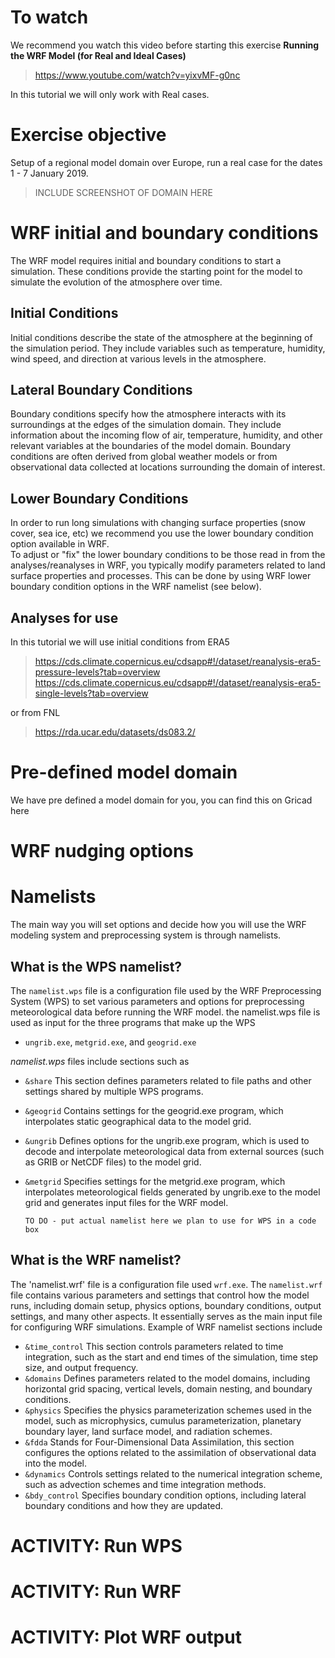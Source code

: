 # To watch
We recommend you watch this video before starting this exercise
**Running the WRF Model (for Real and Ideal Cases)**
> https://www.youtube.com/watch?v=yixvMF-g0nc

In this tutorial we will only work with Real cases.

# Exercise objective 
Setup of a regional model domain over Europe, run a real case for the dates 1 - 7 January 2019.

> INCLUDE SCREENSHOT OF DOMAIN HERE

# WRF initial and boundary conditions 
The WRF model requires initial and boundary conditions to start a simulation. These conditions provide the starting point for the model to simulate the evolution of the atmosphere over time. 

## Initial Conditions
Initial conditions describe the state of the atmosphere at the beginning of the simulation period. They include variables such as temperature, humidity, wind speed, and direction at various levels in the atmosphere. 

## Lateral Boundary Conditions
Boundary conditions specify how the atmosphere interacts with its surroundings at the edges of the simulation domain. They include information about the incoming flow of air, temperature, humidity, and other relevant variables at the boundaries of the model domain. Boundary conditions are often derived from global weather models or from observational data collected at locations surrounding the domain of interest.

## Lower Boundary Conditions
In order to run long simulations with changing surface properties (snow cover, sea ice, etc) we recommend you use the lower boundary condition option available in WRF.  
To adjust or "fix" the lower boundary conditions to be those read in from the analyses/reanalyses in WRF, you typically modify parameters related to land surface properties and processes. This can be done by using WRF lower boundary condition options in the WRF namelist (see below).

## Analyses for use 
In this tutorial we will use initial conditions from ERA5 
> https://cds.climate.copernicus.eu/cdsapp#!/dataset/reanalysis-era5-pressure-levels?tab=overview
> https://cds.climate.copernicus.eu/cdsapp#!/dataset/reanalysis-era5-single-levels?tab=overview

or from FNL
> https://rda.ucar.edu/datasets/ds083.2/


# Pre-defined model domain
We have pre defined a model domain for you, you can find this on Gricad here

# WRF nudging options 


# Namelists
The main way you will set options and decide how you will use the WRF modeling system and preprocessing system is through namelists.


## What is the WPS namelist?
The `namelist.wps` file is a configuration file used by the WRF Preprocessing System (WPS) to set various parameters and options for preprocessing meteorological data before running the WRF model. the namelist.wps file is used as input for the three programs that make up the WPS
- `ungrib.exe`, `metgrid.exe`, and `geogrid.exe`

*namelist.wps* files include sections such as

- `&share` This section defines parameters related to file paths and other settings shared by multiple WPS programs.
- `&geogrid` Contains settings for the geogrid.exe program, which interpolates static geographical data to the model grid.
- `&ungrib` Defines options for the ungrib.exe program, which is used to decode and interpolate meteorological data from external sources (such as GRIB or NetCDF files) to the model grid.
- `&metgrid` Specifies settings for the metgrid.exe program, which interpolates meteorological fields generated by ungrib.exe to the model grid and generates input files for the WRF model.

  ```
  TO DO - put actual namelist here we plan to use for WPS in a code box
  ```

## What is the WRF namelist?
The 'namelist.wrf' file is a configuration file used `wrf.exe`. The `namelist.wrf` file contains various parameters and settings that control how the model runs, including domain setup, physics options, boundary conditions, output settings, and many other aspects. It essentially serves as the main input file for configuring WRF simulations.  Example of WRF namelist sections include

- `&time_control` This section controls parameters related to time integration, such as the start and end times of the simulation, time step size, and output frequency.
- `&domains` Defines parameters related to the model domains, including horizontal grid spacing, vertical levels, domain nesting, and boundary conditions.
- `&physics` Specifies the physics parameterization schemes used in the model, such as microphysics, cumulus parameterization, planetary boundary layer, land surface model, and radiation schemes.
- `&fdda` Stands for Four-Dimensional Data Assimilation, this section configures the options related to the assimilation of observational data into the model.
- `&dynamics` Controls settings related to the numerical integration scheme, such as advection schemes and time integration methods.
- `&bdy_control` Specifies boundary condition options, including lateral boundary conditions and how they are updated.


# ACTIVITY: Run WPS

# ACTIVITY: Run WRF

# ACTIVITY: Plot WRF output


